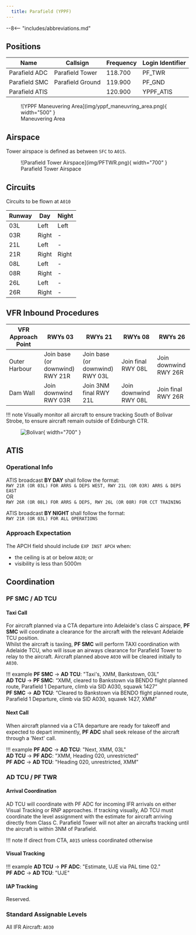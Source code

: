 ```yaml
---
  title: Parafield (YPPF)
---
```


--8<-- "includes/abbreviations.md"

## Positions

| Name               | Callsign       | Frequency        | Login Identifier                         |
| ------------------ | -------------- | ---------------- | ---------------------------------------- |
| Parafield ADC  | Parafield Tower  | 118.700          | PF_TWR                        |
| Parafield SMC   | Parafield Ground  | 119.900          | PF_GND                       |
| Parafield ATIS        |                | 120.900          | YPPF_ATIS                                |


<figure markdown>
![YPPF Maneuvering Area](img/yppf_maneuvring_area.png){ width="500" }
  <figcaption>Maneuvering Area</figcaption>
</figure>

## Airspace
Tower airspace is defined as between `SFC` to `A015`.

<figure markdown>
![Parafield Tower Airspace](img/PFTWR.png){ width="700" }
  <figcaption>Parafield Tower Airspace</figcaption>
</figure>

## Circuits
Circuits to be flown at `A010`

| Runway | Day  | Night |
| -------| -----| ------|
| 03L  | Left   | Left  |
| 03R  | Right  | -     |
| 21L  | Left   | -     | 
| 21R  | Right  | Right |
| 08L  | Left   | -     |
| 08R  | Right  | -     |
| 26L  | Left   | -     |
| 26R  | Right  | -     |
## VFR Inbound Procedures

| VFR Approach Point | RWYs 03 | RWYs 21 | RWYs 08 | RWYs 26 |
| ----------------| --------- | ---------- | ----- | ----- |
| Outer Harbour   | Join base (or downwind) RWY 21R | Join base (or downwind) RWY 03L | Join final RWY 08L| Join downwind RWY 26R | 
| Dam Wall | Join downwind RWY 03R | Join 3NM final RWY 21L| Join downwind RWY 08L | Join final RWY 26R |

!!! note
    Visually monitor all aircraft to ensure tracking South of Bolivar Strobe, to ensure aircraft remain outside of Edinburgh CTR. 
    <figure markdown>
    ![Bolivar](img/bolivar.png){ width="700" }
    </figure>

## ATIS
### Operational Info

ATIS broadcast **BY DAY** shall follow the format:   
`RWY 21R (OR 03L) FOR ARRS & DEPS WEST, RWY 21L (OR 03R) ARRS & DEPS EAST`  
OR   
`RWY 26R (OR 08L) FOR ARRS & DEPS, RWY 26L (OR 08R) FOR CCT TRAINING`
   
ATIS broadcast **BY NIGHT** shall follow the format:  
`RWY 21R (OR 03L) FOR ALL OPERATIONS`  

### Approach Expectation

The APCH field should include `EXP INST APCH` when:   
  - the ceiling is at or below `A020`; or  
  - visibility is less than 5000m  

## Coordination
### PF SMC / AD TCU
#### Taxi Call
For aircraft planned via a CTA departure into Adelaide's class C airspace, **PF SMC** will coordinate a clearance for the aircraft with the relevant Adelaide TCU position.  
Whilst the aircraft is taxiing, **PF SMC** will perform TAXI coordination with Adelaide TCU, who will issue an airways clearance for Parafield Tower to relay to the aircraft.  Aircraft planned above `A030` will be cleared initially to `A030`.
  
!!! example
    **PF SMC** -> **AD TCU**: "Taxi's, XMM, Bankstown, 03L”  
    **AD TCU** -> **PF SMC**: “XMM, cleared to Bankstown via BENDO flight planned route, Parafield 1 Departure, climb via SID A030, squawk 1427”  
    **PF SMC** -> **AD TCU**: “Cleared to Bankstown via BENDO flight planned route, Parafield 1 Departure, climb via SID A030, squawk 1427, XMM”  

#### Next Call
When aircraft planned via a CTA departure are ready for takeoff and expected to depart imminently, **PF ADC** shall seek release of the aircraft through a 'Next' call.

!!! example
    **PF ADC** -> **AD TCU**: "Next, XMM, 03L"  
    **AD TCU** -> **PF ADC**: "XMM, Heading 020, unrestricted"  
    **PF ADC** -> **AD TCU**: "Heading 020, unrestricted, XMM" 

### AD TCU / PF TWR
#### Arrival Coordination

AD TCU will coordinate with PF ADC for incoming IFR arrivals on either Visual Tracking or RNP approaches.
If tracking visually, AD TCU must coordinate the level assignment with the estimate for aircraft arriving directly from Class C.
Parafield Tower will not alter an aircrafts tracking until the aircraft is within 3NM of Parafield. 

!!! note
    If direct from CTA, `A015` unless coordinated otherwise

#### Visual Tracking

!!! example
    **AD TCU** -> **PF ADC**: "Estimate, UJE via PAL time 02."  
    **PF ADC** -> **AD TCU**: "UJE"

#### IAP Tracking
Reserved.

### Standard Assignable Levels
All IFR Aircraft: `A030`